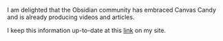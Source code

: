 I am delighted that the Obsidian community has embraced Canvas Candy and is already producing videos and articles. 

I keep this information up-to-date at this [link](https://tfthacker.com/cc-community) on my site.

